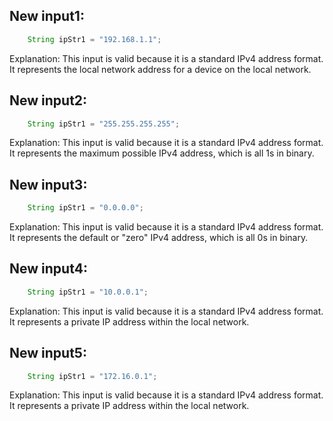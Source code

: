 ## New input1:
```java
    String ipStr1 = "192.168.1.1";
```
Explanation: This input is valid because it is a standard IPv4 address format. It represents the local network address for a device on the local network.

## New input2:
```java
    String ipStr1 = "255.255.255.255";
```
Explanation: This input is valid because it is a standard IPv4 address format. It represents the maximum possible IPv4 address, which is all 1s in binary.

## New input3:
```java
    String ipStr1 = "0.0.0.0";
```
Explanation: This input is valid because it is a standard IPv4 address format. It represents the default or "zero" IPv4 address, which is all 0s in binary.

## New input4:
```java
    String ipStr1 = "10.0.0.1";
```
Explanation: This input is valid because it is a standard IPv4 address format. It represents a private IP address within the local network.

## New input5:
```java
    String ipStr1 = "172.16.0.1";
```
Explanation: This input is valid because it is a standard IPv4 address format. It represents a private IP address within the local network.
